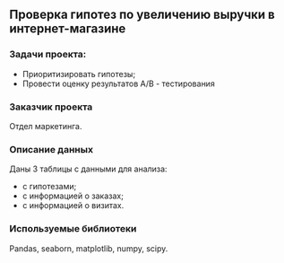 ## Проверка гипотез по увеличению выручки в интернет-магазине

### Задачи проекта:
- Приоритизировать гипотезы;
- Провести оценку результатов А/В - тестирования

### Заказчик проекта

Отдел маркетинга.

### Описание данных

Даны 3 таблицы с данными для анализа: 
- с гипотезами;
- с информацией о заказах;
- с информацией о визитах. 

### Используемые библиотеки

Pandas, seaborn, matplotlib, numpy, scipy.
